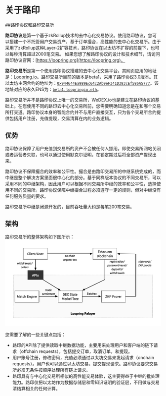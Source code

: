 # 关于路印


##路印协议和路印交易所

**路印协议**是第一个基于zkRollup技术的去中心化交易协议。使用路印协议，您可以搭建一个不托管用户交易资产，基于订单撮合，高性能的去中心化交易所。由于采用了zkRollup这种Layer-2扩容技术，路印协议在以太坊不扩容的前提下，也可以每秒清算超过2000笔交易。 如果您想了解路印协议的设计和技术细节，请访问路印协议官网：[https://loopring.org](https://loopring.org)。

**路印交易所**是第一个使用路印协议搭建的去中心化交易平台。其网页应用的地址是：[Loopring.io](https://loopring.io)。路印交易所目前的版本是beta1，采用了路印协议3.0版本。其以太坊主网合约的地址为：[`0x944644Ea989Ec64c2Ab9eF341D383cEf586A5777`](https://etherscan.io/address/beta1.loopringio.eth)。该地址对应的永久ENS为：[`beta1.loopringio.eth`](https://etherscan.io/address/beta1.loopringio.eth)。

路印交易所并不是路印协议上唯一的交易所，WeDEX.io也是建立在路印协议的基础上。在您使用不同的路印去中心化交易所前，您需要明确知道您是在和哪个交易所打交道。路印协议本身的智能合约并不与用户直接交互，只为各个交易所合约提供包括用户注册，充值提现，交易清算在内的业务逻辑。


## 优势

路印协议保障了用户充值到交易所的资产不会被任何人挪用。即使交易所网站关闭或者运营者失联，也可以通过使用默克尔证明，在锁定期过后将全部资产提现出来。

路印协议不保障撮合的效率和公平性。撮合是由路印交易所的中继系统完成的，而中继是整个解决方案里面很中心化的部分。基于同样版本协议的不同交易所，可以采用不同的中继架构，因此用户可以根据不同交易所中继的效率和公平性，选择使用不同的交易所。路印协议保障中继撮合过程必须遵守一定的规则，但对中继没有任何服务质量的要求。

路印交易所中继是闭源开发的，目前吞吐量大约是每笔200笔交易。

## 架构

路印交易所的整体架构如下图所示：
![路印DEX架构](./images/loopring_overview.png "路印交易所架构")

您需要了解的一些关键点包括：

- 路印的API除了提供读取中继数据功能，主要用来处理用户和客户端的链下请求（offchain requests），包括提交订单，取消订单，和提现。
- 用户账号注册，修改密码，充值必须通过以太坊交易来发起请求（onchain requests）。用户也可以通过以太坊交易，提交提现请求。路印协议要求交易所必须无条件按顺序处理所有链上请求。
- 路印具有与中心化交易所相似的高性能交易体验，这主要得益于中继的批处理能力。路印仅把以太坊作为数据存储层和零知识证明的验证层，不用做与交易清结算相关的任何计算。